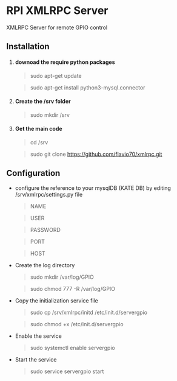 # RPI XMLRPC Server
XMLRPC Server for remote GPIO control

Installation
--------------------------

1. #### downoad the require python packages

	>sudo apt-get update

	>sudo apt-get install python3-mysql.connector


2. #### Create the /srv folder
	
	>sudo mkdir /srv


3. #### Get the main code

	> cd /srv

	> sudo git clone https://github.com/flavio70/xmlrpc.git


Configuration
--------------------------




- configure the reference to your mysqlDB (KATE DB)  by editing /srv/xmlrpc/settings.py file

	>NAME

	>USER

	>PASSWORD

	>PORT

	>HOST



- Create the log directory

	>sudo mkdir /var/log/GPIO

	>sudo chmod 777 -R /var/log/GPIO


- Copy the initialization service file

	>sudo cp /srv/xmlrpc/initd /etc/init.d/servergpio

	>sudo chmod +x /etc/init.d/servergpio


- Enable the service

	>sudo systemctl enable servergpio

- Start the service

	>sudo service servergpio start
